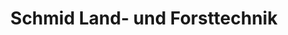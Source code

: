 ---
title: "Schmid Land- und Forsttechnik"
url: /rosshaupten/schmid-land-und-forsttechnik/
shop: Platzpflege
---